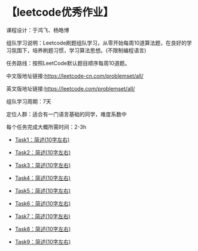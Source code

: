 # 【leetcode优秀作业】
课程设计：于鸿飞、杨皓博

组队学习说明：Leetcode刷题组队学习，从零开始每周10道算法题，在良好的学习氛围下，培养刷题习惯，学习算法思想。(不限制编程语言)

任务路线：按照LeetCode默认题目顺序每周10道题。

中文版地址链接:https://leetcode-cn.com/problemset/all/

英文版地址链接:https://leetcode.com/problemset/all/

组队学习周期：7天

定位人群：适合有一门语言基础的同学，难度系数中

每个任务完成大概所需时间：2-3h

* [Task1：简述(10字左右)](www.xxx.com)
 
* [Task2：简述(10字左右)]()
 
* [Task3：简述(10字左右)]()
 
* [Task4：简述(10字左右)]()

* [Task5：简述(10字左右)]()

* [Task6：简述(10字左右)]()
       
* [Task7：简述(10字左右)]()

* [Task8：简述(10字左右)]()

* [Task9：简述(10字左右)]()    